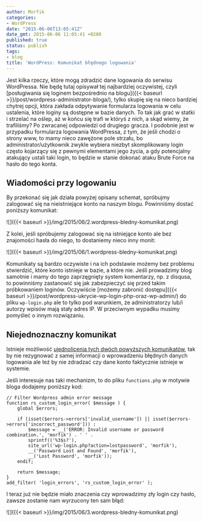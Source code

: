 ```yaml
---
author: Morfik
categories:
- WordPress
date: "2015-06-06T13:05:41Z"
date_gmt: 2015-06-06 11:05:41 +0200
published: true
status: publish
tags:
- blog
title: 'WordPress: Komunikat błędnego logowania'
---
```


Jest kilka rzeczy, które mogą zdradzić dane logowania do serwisu WordPressa. Nie będę tutaj opisywał
tej najbardziej oczywistej, czyli [posługiwania się loginem bezpośrednio na
blogu]({{< baseurl >}}/post/wordpress-administrator-bloga/), tylko skupię się na nieco bardziej
chytrej opcji, która zakłada odpytywanie formularza logowania w celu ustalenia, które loginy są
dostępne w bazie danych. To tak jak grać w statki i strzelać na oślep, aż w końcu się trafi w
któryś z nich, a skąd wiemy, że trafiliśmy? Po zwracanej odpowiedzi od drugiego gracza. I podobnie
jest w przypadku formularza logowania WordPressa, z tym, że jeśli chodzi o strony www, to mamy nieco
zawężone pole strzału, bo administrator/użytkownik zwykle wybiera niezbyt skomplikowany login często
kojarzący się z pewnymi elementami jego życia, a gdy potencjalny atakujący ustali taki login, to
będzie w stanie dokonać ataku Brute Force na hasło do tego konta.

<!--more-->
## Wiadomości przy logowaniu

By przekonać się jak działa powyżej opisany schemat, spróbujmy zalogować się na nieistniejące konto
na naszym blogu. Powinniśmy dostać poniższy komunikat:

![]({{< baseurl >}}/img/2015/06/2.wordpress-bledny-komunikat.png)

Z kolei, jeśli spróbujemy zalogować się na istniejące konto ale bez znajomości hasła do niego, to
dostaniemy nieco inny monit:

![]({{< baseurl >}}/img/2015/06/1.wordpress-bledny-komunikat.png)

Komunikaty są bardzo oczywiste i na ich podstawie możemy bez problemu stwierdzić, które konto
istnieje w bazie, a które nie. Jeśli prowadzimy blog samotnie i mamy do tego zaprzęgnięty system
komentarzy, np. z disqusa, to powinniśmy zastanowić się jak zabezpieczyć się przed takim
próbkowaniem loginów. Oczywiście [możemy zabronić
dostępu]({{< baseurl >}}/post/wordpress-ukrycie-wp-login-php-oraz-wp-admin/) do pliku
`wp-login.php` ale to tylko pod warunkiem, że administratorzy lub/i autorzy wpisów mają stały adres
IP. W przeciwnym wypadku musimy pomyśleć o innym rozwiązaniu.

## Niejednoznaczny komunikat

Istnieje możliwość [ujednolicenia tych dwóch powyższych
komunikatów](http://www.sutanaryan.com/how-to-filter-or-change-wordpress-admin-error-message/), tak
by nie rezygnować z samej informacji o wprowadzeniu błędnych danych logowania ale też by nie
zdradzać czy dane konto faktycznie istnieje w systemie.

Jeśli interesuje nas taki mechanizm, to do pliku `functions.php` w motywie bloga dodajemy poniższy
kod:

    // Filter Wordpress admin error message
    function rs_custom_login_error( $message ) {
        global $errors;

        if (isset($errors->errors['invalid_username']) || isset($errors->errors['incorrect_password'])) :
            $message = __('ERROR: Invalid username or password combination.', 'morfik') . ' ' .
            sprintf(('%3$s?'),
            site_url('wp-login.php?action=lostpassword', 'morfik'),
            __('Password Lost and Found', 'morfik'),
            __('Lost Password', 'morfik'));
        endif;

        return $message;
    }
    add_filter( 'login_errors', 'rs_custom_login_error' );

I teraz już nie będzie miało znaczenia czy wprowadzimy zły login czy hasło, zawsze zostanie nam
wyrzucony ten sam błąd:

![]({{< baseurl >}}/img/2015/06/3.wordpress-bledny-komunikat.png)
